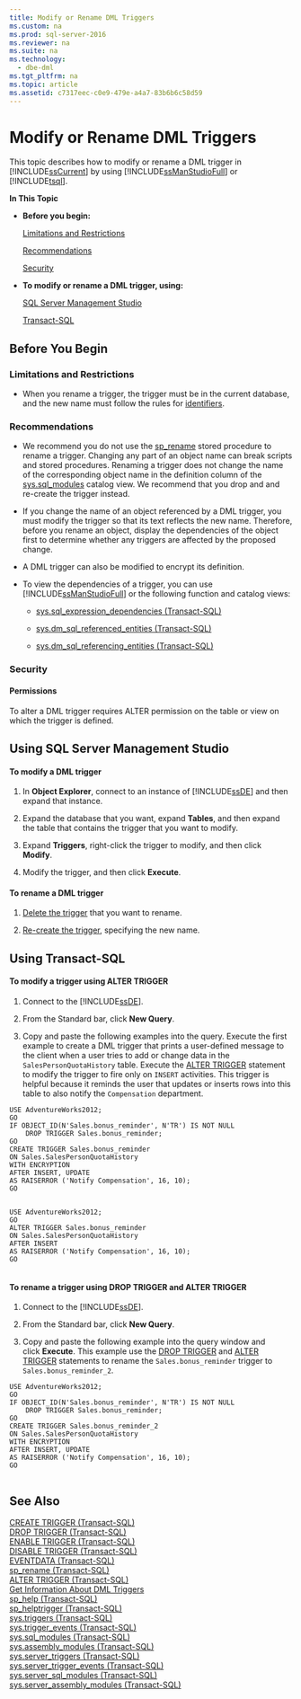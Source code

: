 ```yaml
---
title: Modify or Rename DML Triggers
ms.custom: na
ms.prod: sql-server-2016
ms.reviewer: na
ms.suite: na
ms.technology: 
  - dbe-dml
ms.tgt_pltfrm: na
ms.topic: article
ms.assetid: c7317eec-c0e9-479e-a4a7-83b6b6c58d59
---
```

# Modify or Rename DML Triggers
  This topic describes how to modify or rename a DML trigger in [!INCLUDE[ssCurrent](../../Token\Other/ssCurrent_md.md)] by using [!INCLUDE[ssManStudioFull](../../Token\Other/ssManStudioFull_md.md)] or [!INCLUDE[tsql](../../Token\Other/tsql_md.md)].  
  
 **In This Topic**  
  
-   **Before you begin:**  
  
     [Limitations and Restrictions](#Restrictions)  
  
     [Recommendations](#Recommendations)  
  
     [Security](#Security)  
  
-   **To modify or rename a DML trigger, using:**  
  
     [SQL Server Management Studio](#SSMSProcedure)  
  
     [Transact\-SQL](#TsqlProcedure)  
  
##  <a name="BeforeYouBegin"></a> Before You Begin  
  
###  <a name="Restrictions"></a> Limitations and Restrictions  
  
-   When you rename a trigger, the trigger must be in the current database, and the new name must follow the rules for [identifiers](../../Topics\TopicNameNotContainA/Database-Identifiers.md).  
  
###  <a name="Recommendations"></a> Recommendations  
  
-   We recommend you do not use the [sp\_rename](../Topic/sp_rename%20\(Transact-SQL\).md) stored procedure to rename a trigger. Changing any part of an object name can break scripts and stored procedures. Renaming a trigger does not change the name of the corresponding object name in the definition column of the [sys.sql\_modules](../Topic/sys.sql_modules%20\(Transact-SQL\).md) catalog view. We recommend that you drop and and re\-create the trigger instead.  
  
-   If you change the name of an object referenced by a DML trigger, you must modify the trigger so that its text reflects the new name. Therefore, before you rename an object, display the dependencies of the object first to determine whether any triggers are affected by the proposed change.  
  
-   A DML trigger can also be modified to encrypt its definition.  
  
-   To view the dependencies of a trigger, you can use [!INCLUDE[ssManStudioFull](../../Token\Other/ssManStudioFull_md.md)] or the following function and catalog views:  
  
    -   [sys.sql_expression_dependencies &#40;Transact-SQL&#41;](../Topic/sys.sql_expression_dependencies%20\(Transact-SQL\).md)  
  
    -   [sys.dm_sql_referenced_entities &#40;Transact-SQL&#41;](../Topic/sys.dm_sql_referenced_entities%20\(Transact-SQL\).md)  
  
    -   [sys.dm_sql_referencing_entities &#40;Transact-SQL&#41;](../Topic/sys.dm_sql_referencing_entities%20\(Transact-SQL\).md)  
  
###  <a name="Security"></a> Security  
  
####  <a name="Permissions"></a> Permissions  
 To alter a DML trigger requires ALTER permission on the table or view on which the trigger is defined.  
  
##  <a name="SSMSProcedure"></a> Using SQL Server Management Studio  
  
#### To modify a DML trigger  
  
1.  In **Object Explorer**, connect to an instance of [!INCLUDE[ssDE](../../Token\Other/ssDE_md.md)] and then expand that instance.  
  
2.  Expand the database that you want, expand **Tables**, and then expand the table that contains the trigger that you want to modify.  
  
3.  Expand **Triggers**, right\-click the trigger to modify, and then click **Modify**.  
  
4.  Modify the trigger, and then click **Execute**.  
  
#### To rename a DML trigger  
  
1.  [Delete the trigger](../../Topics\TopicNameNotContainA/Delete-or-Disable-DML-Triggers.md) that you want to rename.  
  
2.  [Re\-create the trigger](../../Topics\TopicNameNotContainA/Create-DML-Triggers.md), specifying the new name.  
  
##  <a name="TsqlProcedure"></a> Using Transact\-SQL  
  
#### To modify a trigger using ALTER TRIGGER  
  
1.  Connect to the [!INCLUDE[ssDE](../../Token\Other/ssDE_md.md)].  
  
2.  From the Standard bar, click **New Query**.  
  
3.  Copy and paste the following examples into the query. Execute the first example to create a DML trigger that prints a user\-defined message to the client when a user tries to add or change data in the `SalesPersonQuotaHistory` table. Execute the [ALTER TRIGGER](../Topic/ALTER%20TRIGGER%20\(Transact-SQL\).md) statement to modify the trigger to fire only on `INSERT` activities. This trigger is helpful because it reminds the user that updates or inserts rows into this table to also notify the `Compensation` department.  
  
```tsql  
USE AdventureWorks2012;  
GO  
IF OBJECT_ID(N'Sales.bonus_reminder', N'TR') IS NOT NULL  
    DROP TRIGGER Sales.bonus_reminder;  
GO  
CREATE TRIGGER Sales.bonus_reminder  
ON Sales.SalesPersonQuotaHistory  
WITH ENCRYPTION  
AFTER INSERT, UPDATE   
AS RAISERROR ('Notify Compensation', 16, 10);  
GO  
  
```  
  
```tsql  
USE AdventureWorks2012;  
GO  
ALTER TRIGGER Sales.bonus_reminder  
ON Sales.SalesPersonQuotaHistory  
AFTER INSERT  
AS RAISERROR ('Notify Compensation', 16, 10);  
GO  
  
```  
  
#### To rename a trigger using DROP TRIGGER and ALTER TRIGGER  
  
1.  Connect to the [!INCLUDE[ssDE](../../Token\Other/ssDE_md.md)].  
  
2.  From the Standard bar, click **New Query**.  
  
3.  Copy and paste the following example into the query window and click **Execute**. This example use the [DROP TRIGGER](../Topic/DROP%20TRIGGER%20\(Transact-SQL\).md) and [ALTER TRIGGER](../Topic/ALTER%20TRIGGER%20\(Transact-SQL\).md) statements to rename the `Sales.bonus_reminder` trigger to `Sales.bonus_reminder_2`.  
  
```tsql  
USE AdventureWorks2012;  
GO  
IF OBJECT_ID(N'Sales.bonus_reminder', N'TR') IS NOT NULL  
    DROP TRIGGER Sales.bonus_reminder;  
GO  
CREATE TRIGGER Sales.bonus_reminder_2  
ON Sales.SalesPersonQuotaHistory  
WITH ENCRYPTION  
AFTER INSERT, UPDATE   
AS RAISERROR ('Notify Compensation', 16, 10);  
GO  
  
```  
  
## See Also  
 [CREATE TRIGGER &#40;Transact-SQL&#41;](../Topic/CREATE%20TRIGGER%20\(Transact-SQL\).md)   
 [DROP TRIGGER &#40;Transact-SQL&#41;](../Topic/DROP%20TRIGGER%20\(Transact-SQL\).md)   
 [ENABLE TRIGGER &#40;Transact-SQL&#41;](../Topic/ENABLE%20TRIGGER%20\(Transact-SQL\).md)   
 [DISABLE TRIGGER &#40;Transact-SQL&#41;](../Topic/DISABLE%20TRIGGER%20\(Transact-SQL\).md)   
 [EVENTDATA &#40;Transact-SQL&#41;](../Topic/EVENTDATA%20\(Transact-SQL\).md)   
 [sp_rename &#40;Transact-SQL&#41;](../Topic/sp_rename%20\(Transact-SQL\).md)   
 [ALTER TRIGGER &#40;Transact-SQL&#41;](../Topic/ALTER%20TRIGGER%20\(Transact-SQL\).md)   
 [Get Information About DML Triggers](../../Topics\TopicNameNotContainA/Get-Information-About-DML-Triggers.md)   
 [sp_help &#40;Transact-SQL&#41;](../Topic/sp_help%20\(Transact-SQL\).md)   
 [sp_helptrigger &#40;Transact-SQL&#41;](../Topic/sp_helptrigger%20\(Transact-SQL\).md)   
 [sys.triggers &#40;Transact-SQL&#41;](../Topic/sys.triggers%20\(Transact-SQL\).md)   
 [sys.trigger_events &#40;Transact-SQL&#41;](../Topic/sys.trigger_events%20\(Transact-SQL\).md)   
 [sys.sql_modules &#40;Transact-SQL&#41;](../Topic/sys.sql_modules%20\(Transact-SQL\).md)   
 [sys.assembly_modules &#40;Transact-SQL&#41;](../Topic/sys.assembly_modules%20\(Transact-SQL\).md)   
 [sys.server_triggers &#40;Transact-SQL&#41;](../Topic/sys.server_triggers%20\(Transact-SQL\).md)   
 [sys.server_trigger_events &#40;Transact-SQL&#41;](../Topic/sys.server_trigger_events%20\(Transact-SQL\).md)   
 [sys.server_sql_modules &#40;Transact-SQL&#41;](../Topic/sys.server_sql_modules%20\(Transact-SQL\).md)   
 [sys.server_assembly_modules &#40;Transact-SQL&#41;](../Topic/sys.server_assembly_modules%20\(Transact-SQL\).md)  
  
  